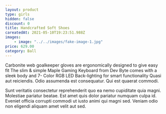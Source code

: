 ```yaml
---
layout: product
type: girls
hidden: false
discount: 0
title: Handcrafted Soft Shoes
careatedAt: 2021-05-10T19:23:51.988Z
images:
    - image: "../../images/fake-image-1.jpg"
price: 629.00
category: Ball
---
```

Carbonite web goalkeeper gloves are ergonomically designed to give easy fit
The slim & simple Maple Gaming Keyboard from Dev Byte comes with a sleek body and 7- Color RGB LED Back-lighting for smart functionality
Quasi aut reiciendis. Odio assumenda est consequatur. Qui est quaerat commodi.
 Sunt veritatis consectetur reprehenderit quo ea nemo cupiditate quia magni. Molestiae pariatur beatae. Est amet quis dolor pariatur numquam culpa id. Eveniet officia corrupti commodi ut iusto animi qui magni sed. Veniam odio non eligendi aliquam amet velit aut sed.
